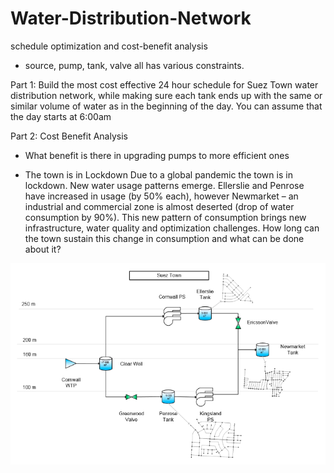 # Water-Distribution-Network
schedule optimization and cost-benefit analysis
- source, pump, tank, valve all has various constraints.

Part 1: Build the most cost effective 24 hour schedule for Suez Town water distribution network, while making sure each tank ends up with the same or similar volume of water as in the beginning of the day. 
You can assume that the day starts at 6:00am

Part 2: Cost Benefit Analysis
- What benefit is there in upgrading pumps to more efficient ones

- The town is in Lockdown 
Due to a global pandemic the town is in lockdown. New water usage patterns emerge. Ellerslie and Penrose have increased in usage (by 50% each), however Newmarket – an industrial and commercial zone is almost deserted (drop of water consumption by 90%).
This new pattern of consumption brings new infrastructure, water quality and optimization challenges. 
How long can the town sustain this change in consumption and what can be done about it?


![Image text](https://github.com/Ariel0128/Water-Distribution-Network/blob/img/network%20diagram.png)
